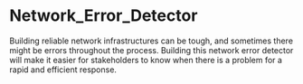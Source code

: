 # Network_Error_Detector
Building reliable network infrastructures can be tough, and sometimes there might be errors throughout the process. Building this network error detector will make it easier for stakeholders to know when there is a problem for a rapid and efficient response. 
